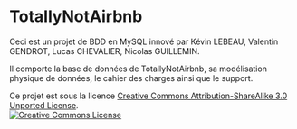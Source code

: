 # TotallyNotAirbnb
Ceci est un projet de BDD en MySQL innové par Kévin LEBEAU, Valentin GENDROT, Lucas CHEVALIER, Nicolas GUILLEMIN.

Il comporte la base de données de TotallyNotAirbnb, sa modélisation physique de données, le cahier des charges ainsi que le support.

</a>Ce projet est sous la licence <a rel="license" href="http://creativecommons.org/licenses/by-sa/3.0/">Creative Commons Attribution-ShareAlike 3.0 Unported License</a>.<br /><a rel="license" href="http://creativecommons.org/licenses/by-sa/3.0/"><img alt="Creative Commons License" style="border-width:0" src="https://i.creativecommons.org/l/by-sa/3.0/88x31.png" />
